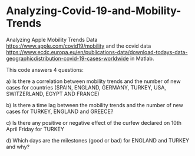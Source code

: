 # Analyzing-Covid-19-and-Mobility-Trends
Analyzing Apple Mobility Trends Data https://www.apple.com/covid19/mobility and the covid data https://www.ecdc.europa.eu/en/publications-data/download-todays-data-geographicdistribution-covid-19-cases-worldwide in Matlab.

This code answers 4 questions: 

a) Is there a correlation between mobility trends and the number of new cases for countries (SPAIN, ENGLAND, GERMANY, TURKEY, USA, SWITZERLAND, EGYPT AND FRANCE)

b) Is there a time lag between the mobility trends and the number of new cases for TURKEY, ENGLAND and GREECE? 

c) Is there any positive or negative effect of the curfew declared on 10th April Friday for TURKEY

d) Which days are the milestones (good or bad) for ENGLAND and TURKEY and why? 
